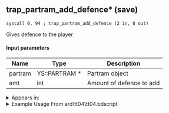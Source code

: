 ## trap_partram_add_defence* (save)

`syscall 0, 94 ; trap_partram_add_defence (2 in, 0 out)`

Gives defence to the player

#### Input parameters
| Name | Type | Description
|------|------|------------
| partram   | YS::PARTRAM *   | Partram object
| amt   | int   | Amount of defence to add




<details>
	<summary>Appears in:</summary>
| filename | Entity (obj)
|----------|-------------
| ard\tt04\tt04.bdscript       |           

</details>

<details>
	<summary>Example Usage From ard\tt04\tt04.bdscript</summary>
```plaintext
L65:
 pushImm 1
 pushImm 502
 pushImm 0
 syscall 0, 75 ; trap_saveram_set_weapon (3 in, 0 out)
 pushFromFSp 8
 pushImm 1
 syscall 0, 94 ; trap_partram_add_defence (2 in, 0 out)
 jmp L114
```
</details>

